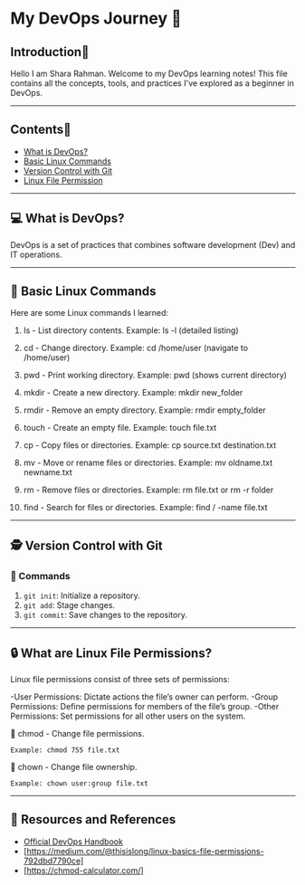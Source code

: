 # My DevOps Journey 🚀

## Introduction🌟
Hello I am Shara Rahman.
Welcome to my DevOps learning notes! This file contains all the concepts, tools, and practices I've explored as a beginner in DevOps.

---

## Contents📜
- [What is DevOps?](#what-is-devops)
- [Basic Linux Commands](#basic-linux-commands)
- [Version Control with Git](#version-control-with-git)
- [Linux File Permission](What-are-linux-file-permission)
---

## 💻 What is DevOps?
DevOps is a set of practices that combines software development (Dev) and IT operations.

---

## 🐧 Basic Linux Commands
Here are some Linux commands I learned:
1. ls - List directory contents.
    Example: ls -l (detailed listing)

2. cd - Change directory.
   Example: cd /home/user (navigate to /home/user)

3. pwd - Print working directory.
    Example: pwd (shows current directory)

4. mkdir - Create a new directory.
    Example: mkdir new_folder

5. rmdir - Remove an empty directory.
    Example: rmdir empty_folder

6. touch - Create an empty file.
    Example: touch file.txt

7. cp - Copy files or directories.
    Example: cp source.txt destination.txt

8. mv - Move or rename files or directories.
    Example: mv oldname.txt newname.txt

9. rm - Remove files or directories.
    Example: rm file.txt or rm -r folder
   
11. find - Search for files or directories.
    Example: find / -name file.txt
    
---

## 🕵️ Version Control with Git
### 📢 Commands
1. `git init`: Initialize a repository.
2. `git add`: Stage changes.
3. `git commit`: Save changes to the repository.

---

## 🔒 What are Linux File Permissions?

Linux file permissions consist of three sets of permissions:

-User Permissions: Dictate actions the file’s owner can perform.
-Group Permissions: Define permissions for members of the file’s group.
-Other Permissions: Set permissions for all other users on the system.

 🚨 chmod - Change file permissions.

    Example: chmod 755 file.txt

🚨 chown - Change file ownership.

    Example: chown user:group file.txt

---
## 🔗 Resources and References
- [Official DevOps Handbook](https://devops-handbook.com/)
- [https://medium.com/@thisislong/linux-basics-file-permissions-792dbd7790ce]
- [https://chmod-calculator.com/]

